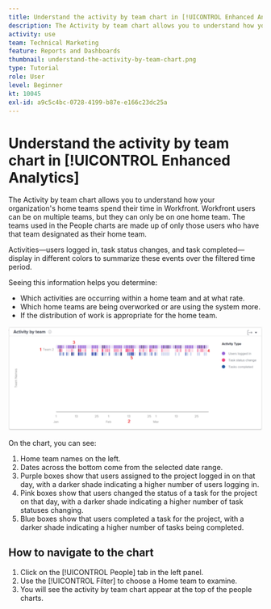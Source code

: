 ```yaml
---
title: Understand the activity by team chart in [!UICONTROL Enhanced Analytics]
description: The Activity by team chart allows you to understand how your organization's home teams spend their time in Workfront.
activity: use
team: Technical Marketing
feature: Reports and Dashboards
thumbnail: understand-the-activity-by-team-chart.png
type: Tutorial
role: User
level: Beginner
kt: 10045
exl-id: a9c5c4bc-0728-4199-b87e-e166c23dc25a
---
```

# Understand the activity by team chart in [!UICONTROL Enhanced Analytics]

The Activity by team chart allows you to understand how your organization's home teams spend their time in Workfront. Workfront users can be on multiple teams, but they can only be on one home team. The teams used in the People charts are made up of only those users who have that team designated as their home team. 

Activities—users logged in, task status changes, and task completed—display in different colors to summarize these events over the filtered time period.

Seeing this information helps you determine:

* Which activities are occurring within a home team and at what rate.
* Which home teams are being overworked or are using the system more.
* If the distribution of work is appropriate for the home team.

![An image showing an activity by team chart with numbers on areas described in the bullets below](assets/section-3-1.png)

On the chart, you can see:

1. Home team names on the left.
1. Dates across the bottom come from the selected date range.
1. Purple boxes show that users assigned to the project logged in on that day, with a darker shade indicating a higher number of users logging in.
1. Pink boxes show that users changed the status of a task for the project on that day, with a darker shade indicating a higher number of task statuses changing.
1. Blue boxes show that users completed a task for the project, with a darker shade indicating a higher number of tasks being completed.

## How to navigate to the chart

1. Click on the [!UICONTROL People] tab in the left panel.
1. Use the [!UICONTROL Filter] to choose a Home team to examine.
1. You will see the activity by team chart appear at the top of the people charts.
